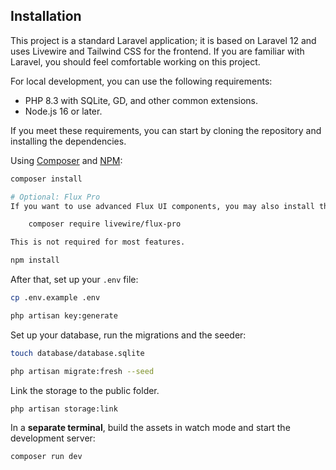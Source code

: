 ## Installation

This project is a standard Laravel application; it is based on Laravel 12 and uses Livewire and Tailwind CSS for the frontend. If you are familiar with Laravel, you should feel comfortable working on this project.

For local development, you can use the following requirements:

- PHP 8.3 with SQLite, GD, and other common extensions.
- Node.js 16 or later.

If you meet these requirements, you can start by cloning the repository and installing the dependencies.

Using [Composer](https://getcomposer.org) and [NPM](https://www.npmjs.com):

```bash
composer install

# Optional: Flux Pro
If you want to use advanced Flux UI components, you may also install the commercial package:

    composer require livewire/flux-pro

This is not required for most features.

npm install
```

After that, set up your `.env` file:

```bash
cp .env.example .env

php artisan key:generate
```

Set up your database, run the migrations and the seeder:

```bash
touch database/database.sqlite

php artisan migrate:fresh --seed
```

Link the storage to the public folder.

```bash
php artisan storage:link
```

In a **separate terminal**, build the assets in watch mode and start the development server:

```bash
composer run dev
```
